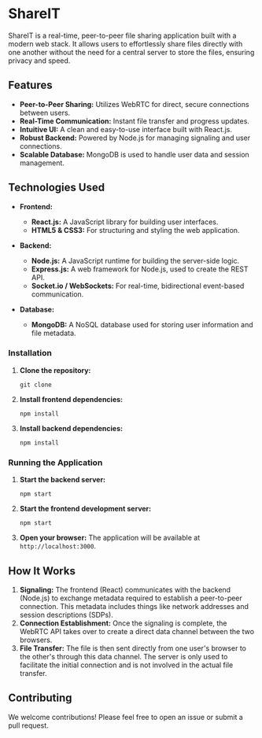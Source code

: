 # ShareIT

ShareIT is a real-time, peer-to-peer file sharing application built with a modern web stack. It allows users to effortlessly share files directly with one another without the need for a central server to store the files, ensuring privacy and speed.

## Features

- **Peer-to-Peer Sharing:** Utilizes WebRTC for direct, secure connections between users.
- **Real-Time Communication:** Instant file transfer and progress updates.
- **Intuitive UI:** A clean and easy-to-use interface built with React.js.
- **Robust Backend:** Powered by Node.js for managing signaling and user connections.
- **Scalable Database:** MongoDB is used to handle user data and session management.

## Technologies Used

- **Frontend:**
  - **React.js:** A JavaScript library for building user interfaces.
  - **HTML5 & CSS3:** For structuring and styling the web application.

- **Backend:**
  - **Node.js:** A JavaScript runtime for building the server-side logic.
  - **Express.js:** A web framework for Node.js, used to create the REST API.
  - **Socket.io / WebSockets:** For real-time, bidirectional event-based communication.

- **Database:**
  - **MongoDB:** A NoSQL database used for storing user information and file metadata.


### Installation

1.  **Clone the repository:**
    ```
    git clone
    ```

2.  **Install frontend dependencies:**
    ```
    npm install
    ```

3.  **Install backend dependencies:**
    ```
    npm install
    ```

### Running the Application

1.  **Start the backend server:**
    ```
    npm start
    ```

2.  **Start the frontend development server:**
    ```
    npm start
    ```

3.  **Open your browser:**
    The application will be available at `http://localhost:3000`.

## How It Works

1.  **Signaling:** The frontend (React) communicates with the backend (Node.js) to exchange metadata required to establish a peer-to-peer connection. This metadata includes things like network addresses and session descriptions (SDPs).
2.  **Connection Establishment:** Once the signaling is complete, the WebRTC API takes over to create a direct data channel between the two browsers.
3.  **File Transfer:** The file is then sent directly from one user's browser to the other's through this data channel. The server is only used to facilitate the initial connection and is not involved in the actual file transfer.

## Contributing

We welcome contributions! Please feel free to open an issue or submit a pull request.

